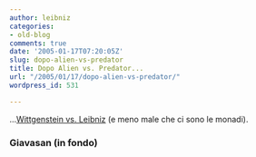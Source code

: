 ```yaml
---
author: leibniz
categories:
- old-blog
comments: true
date: '2005-01-17T07:20:05Z'
slug: dopo-alien-vs-predator
title: Dopo Alien vs. Predator...
url: "/2005/01/17/dopo-alien-vs-predator/"
wordpress_id: 531

---
```

...[Wittgenstein vs. Leibniz](http://giavasan.diludovico.it/archivio/2005/01/15//) (e meno male che ci sono le monadi).




### Giavasan (in fondo)
